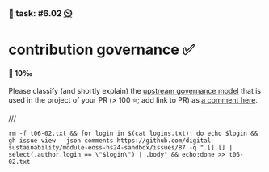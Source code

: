 ### 💪 task: #6.02 [⏲️](https://youtu.be/h1uaTOmvZbA)

# contribution governance ✅

#### 🏅 10‰

Please classify (and shortly explain) the [upstream governance model](https://digital-sustainability.github.io/module-eoss-ospo101/module6/#upstream-governance-models) that is used in the project of your PR (> 100 ⭐; add link to PR) as [a comment here](https://github.com/digital-sustainability/module-eoss-hs24-sandbox/issues/87).

///

```
rm -f t06-02.txt && for login in $(cat logins.txt); do echo $login && gh issue view --json comments https://github.com/digital-sustainability/module-eoss-hs24-sandbox/issues/87 -q ".[].[] | select(.author.login == \"$login\") | .body" && echo;done >> t06-02.txt
```